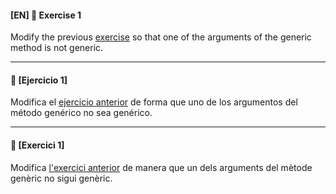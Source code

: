 
#### [EN] 📍 Exercise 1

Modify the previous [exercise](https://github.com/ariamdev/IT-ACADEMY-SPRINT-1/tree/main/SPRINT1/Tasca%20S1%2006%20Generics/Nivell%201/n1exercici2) so that one of the arguments of the generic method is not generic.

---

#### 📍 [Ejercicio 1]

Modifica el [ejercicio anterior](https://github.com/ariamdev/IT-ACADEMY-SPRINT-1/tree/main/SPRINT1/Tasca%20S1%2006%20Generics/Nivell%201/n1exercici2) de forma que uno de los argumentos del método genérico no sea genérico.

---

#### 📍 [Exercici 1]
Modifica [l'exercici anterior](https://github.com/ariamdev/IT-ACADEMY-SPRINT-1/tree/main/SPRINT1/Tasca%20S1%2006%20Generics/Nivell%201/n1exercici2) de manera que un dels arguments del mètode genèric no sigui genèric.


